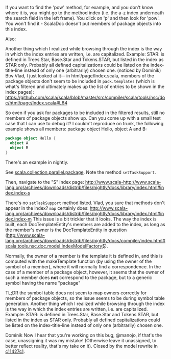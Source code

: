 If you want to find the 'pow' method, for example, and you don't know where it is, you might go to the method index (i.e. the a-z index underneath the search field in the left frame).  You click on 'p' and then look for 'pow'.  You won't find it - ScalaDoc doesn't put members of package objects into this index.

Also:

Another thing which I realized while browsing through the index is the way in which the index entries are written, i.e. are capitalized.
Example: STAR: is defined in Trees.Star, Base.Star and Tokens.STAR, but listed in the index as STAR only. Probably all defined capitalizations could be listed on the index-title-line instead of only one (arbitrarily) chosen one. (noticed by Dominik)
Btw Vlad, I just looked at it-- in html/page/Index.scala, members of the package objects don't seem to be included in `pack.templates` (which is what's filtered and ultimately makes up the list of entries to be shown in the index pages): https://github.com/scala/scala/blob/master/src/compiler/scala/tools/nsc/doc/html/page/Index.scala#L64

So even if you ask for packages to be included in the filtered results, still no members of package objects show up.
Can you come up with a small test case that I can use to debug it? I couldn't reproduce on trunk, the following example shows all members: package object Hello, object A and B:

```scala
package object Hello {
  object A
  object B
}
```
There's an example in nightly.

See [scala.collection.parallel.package](http://www.scala-lang.org/archives/downloads/distrib/files/nightly/docs/library/index.html#scala.collection.parallel.package). Note the method `setTaskSupport`.

Then, navigate to the "S" index page: http://www.scala-http://www.scala-lang.org/archives/downloads/distrib/files/nightly/docs/library/index.html#index.index-s

There's no `setTaskSupport` method listed.
Vlad, you sure that methods don't appear in the index? `map` certainly does: http://www.scala-lang.org/archives/downloads/distrib/files/nightly/docs/library/index.html#index.index-m
This issue is a bit trickier that it looks. The way the index is built, each DocTemplateEntity's members are added to the index, as long as the member's owner is the DocTemplateEntity in question (http://www.scala-lang.org/archives/downloads/distrib/files/nightly/docs/compiler/index.html#scala.tools.nsc.doc.model.IndexModelFactory$).

Normally, the owner of a member is the template it is defined in, and this is computed with the makeTemplate function (by using the owner of the symbol of a member), where it will normally find a correspondence. In the case of a member of a package object, however, it seems that the owner of such a member does **not** correspond to the package, but to a generic symbol having the name "package"

TL;DR the symbol table does not seem to map owners correctly for members of package objects, so the issue seems to be during symbol table generation.
Another thing which I realized while browsing through the index is the way in which the index entries are written, i.e. are capitalized.
Example: STAR: is defined in Trees.Star, Base.Star and Tokens.STAR, but listed in the index as STAR only. Probably all defined capitalizations could be listed on the index-title-line instead of only one (arbitrarily) chosen one.

Dominik
Now I hear that you're working on this bug, @manojo, if that's the case, unassigning it was my mistake! (Otherwise leave it unassigned, to better reflect reality, that's my take on it).
Closed by the model rewrite in [c11427c1](https://github.com/scala/scala/commit/c11427c1).
